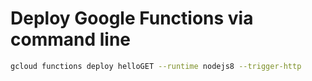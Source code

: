 
# Deploy Google Functions via command line
```sh
gcloud functions deploy helloGET --runtime nodejs8 --trigger-http
```

